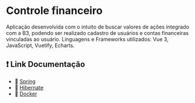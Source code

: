 # Controle financeiro

Aplicação desenvolvida com o intuito de buscar valores de ações integrado com a B3, podendo ser realizado cadastro de usuários e contas financeiras vinculadas ao usuário.
Linguagens e Frameworks utilizados: Vue 3, JavaScript, Vuetify, Echarts.

## ❗️ Link Documentação

- 📄 [Spring](https://spring.io/)
- 📄 [Hibernate](https://hibernate.org/)
- 📄 [Docker](https://www.docker.com/)

